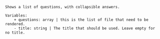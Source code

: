     Shows a list of questions, with collapsible answers.

    Variables:
        + questions: array | this is the list of file that need to be rendered.
        - title: string | The title that should be used. Leave empty for no title.
